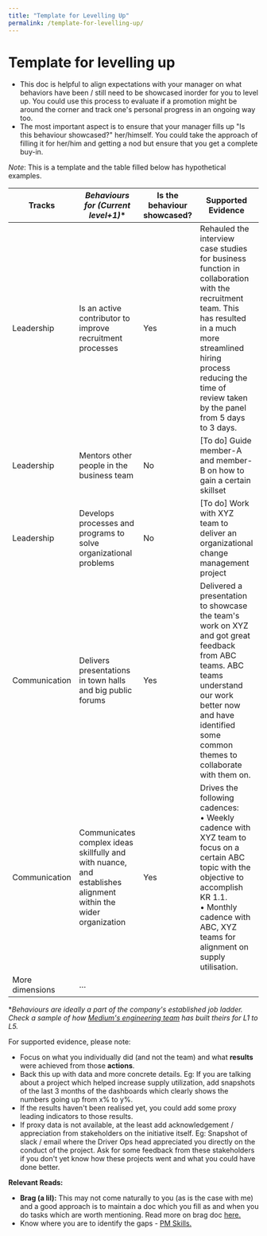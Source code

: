 ```yaml
---
title: "Template for Levelling Up"
permalink: /template-for-levelling-up/
---
```

# Template for levelling up

- This doc is helpful to align expectations with your manager on what behaviors have been / still need to be showcased inorder for you to level up. You could use this process to evaluate if a promotion might be around the corner and track one's personal progress in an ongoing way too.
- The most important aspect is to ensure that your manager fills up "Is this behaviour showcased?" her/himself. You could take the approach of filling it for her/him and getting a nod but ensure that you get a complete buy-in.

*Note*: This is a template and the table filled below has hypothetical examples.

| **Tracks** | **Behaviours* for (Current level+1)** | **Is the behaviour showcased?** | **Supported Evidence** | **Comments from manager** |
|------------|--------------------------------------|--------------------------------|----------------------|--------------------------|
| Leadership | Is an active contributor to improve recruitment processes | Yes | Rehauled the interview case studies for business function in collaboration with the recruitment team. This has resulted in a much more streamlined hiring process reducing the time of review taken by the panel from 5 days to 3 days. | Well done |
| Leadership | Mentors other people in the business team | No | [To do] Guide member-A and member-B on how to gain a certain skillset | |
| Leadership | Develops processes and programs to solve organizational problems | No | [To do] Work with XYZ team to deliver an organizational change management project | |
| Communication | Delivers presentations in town halls and big public forums | Yes | Delivered a presentation to showcase the team's work on XYZ and got great feedback from ABC teams. ABC teams understand our work better now and have identified some common themes to collaborate with them on. | |
| Communication | Communicates complex ideas skillfully and with nuance, and establishes alignment within the wider organization | Yes | Drives the following cadences:<br>• Weekly cadence with XYZ team to focus on a certain ABC topic with the objective to accomplish KR 1.1.<br>• Monthly cadence with ABC, XYZ teams for alignment on supply utilisation. | |
| More dimensions | … | | | |

**Behaviours are ideally a part of the company's established job ladder. Check a sample of how [Medium's engineering team](https://docs.google.com/spreadsheets/d/1EO-Dbsayn8Nz9Ii3MKcwRbt-EIJ2MjQdpoyhh0tBdZk/edit#gid=1098466721) has built theirs for L1 to L5.* 

For supported evidence, please note:

- Focus on what you individually did (and not the team) and what **results** were achieved from those **actions**.
- Back this up with data and more concrete details. Eg: If you are talking about a project which helped increase supply utilization, add snapshots of the last 3 months of the dashboards which clearly shows the numbers going up from x% to y%.
- If the results haven't been realised yet, you could add some proxy leading indicators to those results. 
- If proxy data is not available, at the least add acknowledgement / appreciation from stakeholders on the initiative itself. Eg: Snapshot of slack / email where the Driver Ops head appreciated you directly on the conduct of the project. Ask for some feedback from these stakeholders if you don't yet know how these projects went and what you could have done better.

**Relevant Reads:**
- **Brag (a lil):** This may not come naturally to you (as is the case with me) and a good approach is to maintain a doc which you fill as and when you do tasks which are worth mentioning. Read more on brag doc [here.](https://jvns.ca/blog/brag-documents/)
- Know where you are to identify the gaps - [PM Skills.](https://www.ravi-mehta.com/product-manager-skills/)